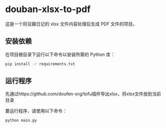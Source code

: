# douban-xlsx-to-pdf

这是一个将豆瓣日记的 xlsx 文件内容处理后生成 PDF 文件的项目。

## 安装依赖

在项目根目录下运行以下命令以安装所需的 Python 库：

```sh
pip install -r requirements.txt
```

## 运行程序
先通过https://github.com/doufen-org/tofu插件导出xlsx，将xlsx文件放到当前目录

要运行程序，请使用以下命令：

```
python main.py
```


